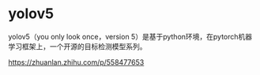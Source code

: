 # yolov5

yolov5（you only look once，version 5）是基于python环境，在pytorch机器学习框架上，一个开源的目标检测模型系列。



https://zhuanlan.zhihu.com/p/558477653